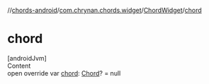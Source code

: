 //[chords-android](../../../index.md)/[com.chrynan.chords.widget](../index.md)/[ChordWidget](index.md)/[chord](chord.md)



# chord  
[androidJvm]  
Content  
open override var [chord](chord.md): [Chord](../../../../chords-core/chords-core/com.chrynan.chords.model/-chord/index.md)? = null  



